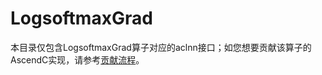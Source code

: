 # LogsoftmaxGrad

本目录仅包含LogsoftmaxGrad算子对应的aclnn接口；如您想要贡献该算子的AscendC实现，请参考[贡献流程](../../CONTRIBUTING.md)。